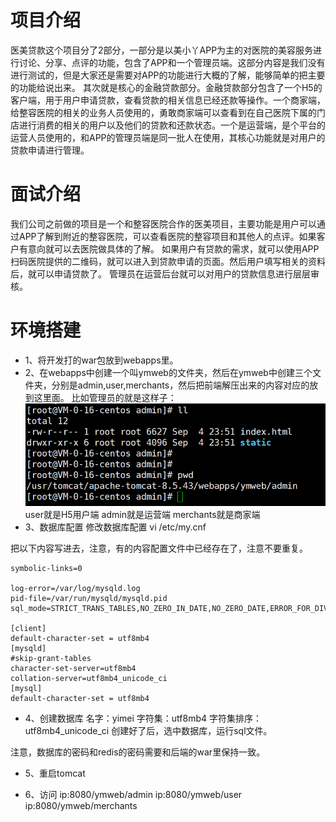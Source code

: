 # 项目介绍
医美贷款这个项目分了2部分，一部分是以美小丫APP为主的对医院的美容服务进行讨论、分享、点评的功能，包含了APP和一个管理员端。这部分内容是我们没有进行测试的，但是大家还是需要对APP的功能进行大概的了解，能够简单的把主要的功能给说出来。
其次就是核心的金融贷款部分。金融贷款部分包含了一个H5的客户端，用于用户申请贷款，查看贷款的相关信息已经还款等操作。一个商家端，给整容医院的相关的业务人员使用的，勇敢商家端可以查看到在自己医院下属的门店进行消费的相关的用户以及他们的贷款和还款状态。一个是运营端，是个平台的运营人员使用的，和APP的管理员端是同一批人在使用，其核心功能就是对用户的贷款申请进行管理。

# 面试介绍
我们公司之前做的项目是一个和整容医院合作的医美项目，主要功能是用户可以通过APP了解到附近的整容医院，可以查看医院的整容项目和其他人的点评。如果客户有意向就可以去医院做具体的了解。
如果用户有贷款的需求，就可以使用APP扫码医院提供的二维码，就可以进入到贷款申请的页面。然后用户填写相关的资料后，就可以申请贷款了。
管理员在运营后台就可以对用户的贷款信息进行层层审核。



# 环境搭建
- 1、将开发打的war包放到webapps里。
- 2、在webapps中创建一个叫ymweb的文件夹，然后在ymweb中创建三个文件夹，分别是admin,user,merchants，然后把前端解压出来的内容对应的放到这里面。
比如管理员的就是这样子：
![](/source/img/医美项目介绍/2020-09-05-00-30-29.png)
user就是H5用户端
admin就是运营端
merchants就是商家端
- 3、数据库配置
修改数据库配置 vi /etc/my.cnf

把以下内容写进去，注意，有的内容配置文件中已经存在了，注意不要重复。

```
symbolic-links=0

log-error=/var/log/mysqld.log
pid-file=/var/run/mysqld/mysqld.pid
sql_mode=STRICT_TRANS_TABLES,NO_ZERO_IN_DATE,NO_ZERO_DATE,ERROR_FOR_DIVISION_BY_ZERO,NO_AUTO_CREATE_USER,NO_ENGINE_SUBSTITUTION

[client]
default-character-set = utf8mb4
[mysqld]
#skip-grant-tables
character-set-server=utf8mb4
collation-server=utf8mb4_unicode_ci
[mysql]
default-character-set = utf8mb4
```


- 4、创建数据库
名字：yimei
字符集：utf8mb4
字符集排序：utf8mb4_unicode_ci
创建好了后，选中数据库，运行sql文件。

注意，数据库的密码和redis的密码需要和后端的war里保持一致。


- 5、重启tomcat


- 6、访问
ip:8080/ymweb/admin
ip:8080/ymweb/user
ip:8080/ymweb/merchants